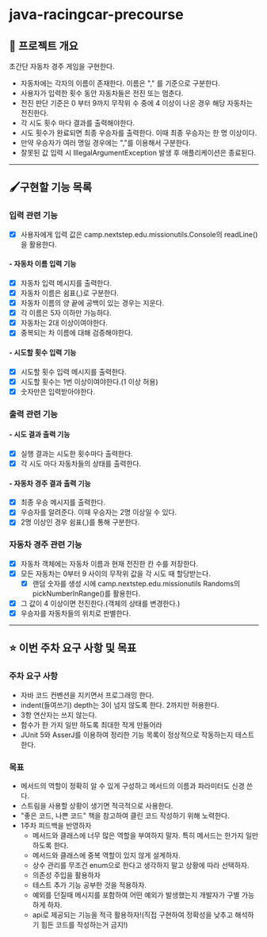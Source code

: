 # java-racingcar-precourse

## 💪 프로젝트 개요

초간단 자동차 경주 게임을 구현한다.

- 자동차에는 각자의 이름이 존재한다. 이름은 "," 를 기준으로 구분한다.
- 사용자가 입력한 횟수 동안 자동차들은 전진 또는 멈춘다.
- 전진 판단 기준은 0 부터 9까지 무작위 수 중에 4 이상이 나온 경우 해당 자동차는 전진한다.
- 각 시도 횟수 마다 결과를 출력해야한다.
- 시도 횟수가 완료되면 최종 우승자를 출력한다. 이때 최종 우승자는 한 명 이상이다.
- 만약 우승자가 여러 명일 경우에는 ","를 이용해서 구분한다.
- 잘못된 값 입력 시 IllegalArgumentException 발생 후 애플리케이션은 종료된다.

---

## 🖌️구현할 기능 목록

### 입력 관련 기능

- [X] 사용자에게 입력 값은 camp.nextstep.edu.missionutils.Console의 readLine()을 활용한다.

#### - 자동차 이름 입력 기능

- [X] 자동차 입력 메시지를 출력한다.
- [X] 자동차 이름은 쉼표(,)로 구분한다.
- [X] 자동차 이름의 양 끝에 공백이 있는 경우는 지운다.
- [X] 각 이름은 5자 이하만 가능하다.
- [X] 자동차는 2대 이상이여야한다.
- [X] 중복되는 차 이름에 대해 검증해야한다.

#### - 시도할 횟수 입력 기능

- [X] 시도할 횟수 입력 메시지를 출력한다.
- [X] 시도할 횟수는 1번 이상이여야한다.(1 이상 허용)
- [X] 숫자만은 입력받아야한다.

### 출력 관련 기능

#### - 시도 결과 출력 기능

- [X] 실행 결과는 시도한 횟수마다 출력한다.
- [X] 각 시도 마다 자동차들의 상태를 출력한다.

#### - 자동차 경주 결과 출력 기능

- [X] 최종 우승 메시지를 출력한다.
- [X] 우승자를 알려준다. 이때 우승자는 2명 이상일 수 있다.
- [X] 2명 이상인 경우 쉼표(,)를 통해 구분한다.

### 자동차 경주 관련 기능

- [X] 자동차 객체에는 자동차 이름과 현재 전진한 칸 수를 저장한다.
- [X] 모든 자동차는 0부터 9 사이의 무작위 값을 각 시도 때 할당받는다.
    - [X] 랜덤 숫자를 생성 시에 camp.nextstep.edu.missionutils Randoms의 pickNumberInRange()를 활용한다.
- [X] 그 값이 4 이상이면 전진한다.(객체의 상태를 변경한다.)
- [X] 우승자를 자동차들의 위치로 판별한다.

---

## ⭐ 이번 주차 요구 사항 및 목표

### 주차 요구 사항

- 자바 코드 컨벤션을 지키면서 프로그래밍 한다.
- indent(들여쓰기) depth는 3이 넘지 않도록 한다. 2까지만 허용한다.
- 3항 연산자는 쓰지 않는다.
- 함수가 한 가지 일만 하도록 최대한 작게 만들어라
- JUnit 5와 AsserJ를 이용하여 정리한 기능 목록이 정상적으로 작동하는지 테스트한다.

### 목표

- 메서드의 역할이 정확히 알 수 있게 구성하고 메서드의 이름과 파라미터도 신경 쓴다.
- 스트림을 사용할 상황이 생기면 적극적으로 사용한다.
- "좋은 코드, 나쁜 코드" 책을 참고하여 클린 코드 작성하기 위해 노력한다.
- 1주차 피드백을 반영하자
    - 메서드와 클래스에 너무 많은 역할을 부여하지 말자. 특히 메서드는 한가지 일만 하도록 한다.
    - 메서드와 클래스에 중복 역할이 있지 않게 설계하자.
    - 상수 관리를 무조건 enum으로 한다고 생각하지 말고 상황에 따라 선택하자.
    - 의존성 주입을 활용하자
    - 테스트 추가 기능 공부한 것을 적용하자.
    - 예외를 던질때 메시지를 포함하여 어떤 예외가 발생했는지 개발자가 구별 가능하게 하자.
    - api로 제공되는 기능을 적극 활용하자!(직접 구현하여 정확성을 낮추고 해석하기 힘든 코드를 작성하는거 금지!)



